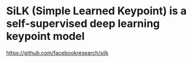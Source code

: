 # SiLK (Simple Learned Keypoint) is a self-supervised deep learning keypoint model
https://github.com/facebookresearch/silk